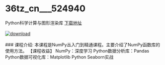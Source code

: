 # 36tz_cn___524940
Python科学计算与图形渲染库
[下载地址](http://www.36tz.cn/article/524940 "下载地址")
<br/></br>[![download](http://36tz.cn/muke_img/2019_05_3-300x202.jpg "下载地址")](http://www.36tz.cn/article/524940 "下载地址")
<br/></br>### 课程介绍:
本课程是NumPy丛入门到精通课程。主要介绍了NumPy函数库的使用方法。
【课程收益】
NumPy：深度学习
Python数据分析库：Pandas
Python数据可视化库：Matplotlib
Python Seaborn实战


